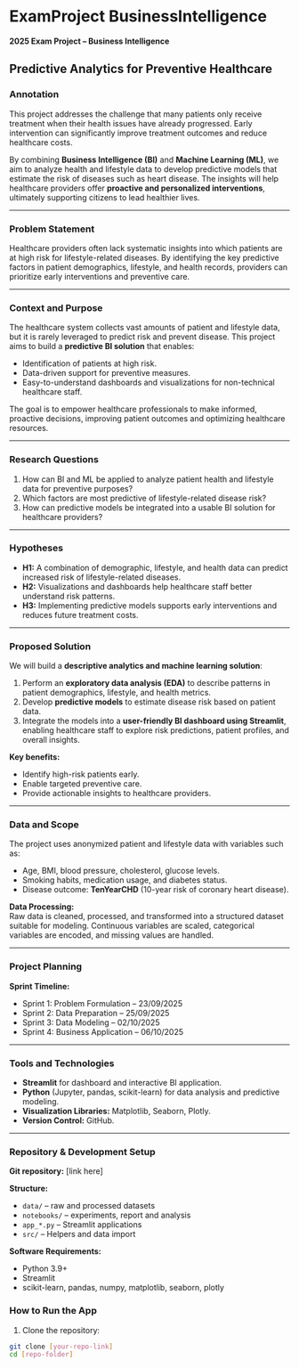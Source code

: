 # ExamProject BusinessIntelligence  
**2025 Exam Project – Business Intelligence**  

## Predictive Analytics for Preventive Healthcare

### Annotation
This project addresses the challenge that many patients only receive treatment when their health issues have already progressed. Early intervention can significantly improve treatment outcomes and reduce healthcare costs.

By combining **Business Intelligence (BI)** and **Machine Learning (ML)**, we aim to analyze health and lifestyle data to develop predictive models that estimate the risk of diseases such as heart disease. The insights will help healthcare providers offer **proactive and personalized interventions**, ultimately supporting citizens to lead healthier lives.

---

### Problem Statement
Healthcare providers often lack systematic insights into which patients are at high risk for lifestyle-related diseases. By identifying the key predictive factors in patient demographics, lifestyle, and health records, providers can prioritize early interventions and preventive care.

---

### Context and Purpose
The healthcare system collects vast amounts of patient and lifestyle data, but it is rarely leveraged to predict risk and prevent disease. This project aims to build a **predictive BI solution** that enables:  

- Identification of patients at high risk.  
- Data-driven support for preventive measures.  
- Easy-to-understand dashboards and visualizations for non-technical healthcare staff.  

The goal is to empower healthcare professionals to make informed, proactive decisions, improving patient outcomes and optimizing healthcare resources.

---

### Research Questions
1. How can BI and ML be applied to analyze patient health and lifestyle data for preventive purposes?  
2. Which factors are most predictive of lifestyle-related disease risk?  
3. How can predictive models be integrated into a usable BI solution for healthcare providers?

---

### Hypotheses
- **H1:** A combination of demographic, lifestyle, and health data can predict increased risk of lifestyle-related diseases.  
- **H2:** Visualizations and dashboards help healthcare staff better understand risk patterns.  
- **H3:** Implementing predictive models supports early interventions and reduces future treatment costs.  

---

### Proposed Solution
We will build a **descriptive analytics and machine learning solution**:  

1. Perform an **exploratory data analysis (EDA)** to describe patterns in patient demographics, lifestyle, and health metrics.  
2. Develop **predictive models** to estimate disease risk based on patient data.  
3. Integrate the models into a **user-friendly BI dashboard using Streamlit**, enabling healthcare staff to explore risk predictions, patient profiles, and overall insights.  

**Key benefits:**  
- Identify high-risk patients early.  
- Enable targeted preventive care.  
- Provide actionable insights to healthcare providers.  

---

### Data and Scope
The project uses anonymized patient and lifestyle data with variables such as:  

- Age, BMI, blood pressure, cholesterol, glucose levels.  
- Smoking habits, medication usage, and diabetes status.  
- Disease outcome: **TenYearCHD** (10-year risk of coronary heart disease).  

**Data Processing:**  
Raw data is cleaned, processed, and transformed into a structured dataset suitable for modeling. Continuous variables are scaled, categorical variables are encoded, and missing values are handled.

---

### Project Planning
**Sprint Timeline:**  
- Sprint 1: Problem Formulation – 23/09/2025  
- Sprint 2: Data Preparation – 25/09/2025  
- Sprint 3: Data Modeling – 02/10/2025  
- Sprint 4: Business Application – 06/10/2025  

---

### Tools and Technologies
- **Streamlit** for dashboard and interactive BI application.  
- **Python** (Jupyter, pandas, scikit-learn) for data analysis and predictive modeling.  
- **Visualization Libraries:** Matplotlib, Seaborn, Plotly.  
- **Version Control:** GitHub.  

---

### Repository & Development Setup
**Git repository:** [link here]  

**Structure:**  
- `data/` – raw and processed datasets  
- `notebooks/` – experiments, report and analysis  
- `app_*.py` – Streamlit applications
- `src/` – Helpers and data import


**Software Requirements:**  
- Python 3.9+  
- Streamlit  
- scikit-learn, pandas, numpy, matplotlib, seaborn, plotly  

### How to Run the App
1. Clone the repository:  
```bash
git clone [your-repo-link]
cd [repo-folder]

